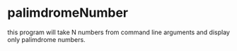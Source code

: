 # palimdromeNumber
this program will take N numbers from command line arguments and display only palimdrome numbers.
